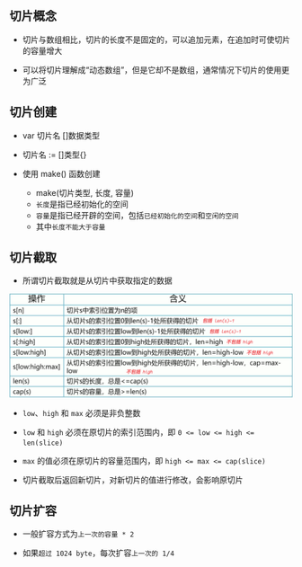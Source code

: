 ## 切片概念

- 切片与数组相比，切片的长度不是固定的，可以追加元素，在追加时可使切片的容量增大

- 可以将切片理解成“动态数组”，但是它却不是数组，通常情况下切片的使用更为广泛

## 切片创建

- var 切片名 []数据类型

- 切片名 := []类型{}

- 使用 make() 函数创建
    - make(切片类型, 长度, 容量)
    - `长度`是指已经初始化的空间
    - `容量`是指已经开辟的空间，包括`已经初始化的空间`和`空闲的空间`
    - 其中`长度不能大于容量`

## 切片截取

- 所谓切片截取就是从切片中获取指定的数据

![切片截取](切片截取.png)

- `low`、`high` 和 `max` 必须是非负整数

- `low` 和 `high` 必须在原切片的索引范围内，即 `0 <= low <= high <= len(slice)`

- `max` 的值必须在原切片的容量范围内，即 `high <= max <= cap(slice)`

- 切片截取后返回新切片，对新切片的值进行修改，会影响原切片

## 切片扩容

- 一般扩容方式为`上一次的容量 * 2`

- 如果`超过 1024 byte`，每次扩容`上一次的 1/4`